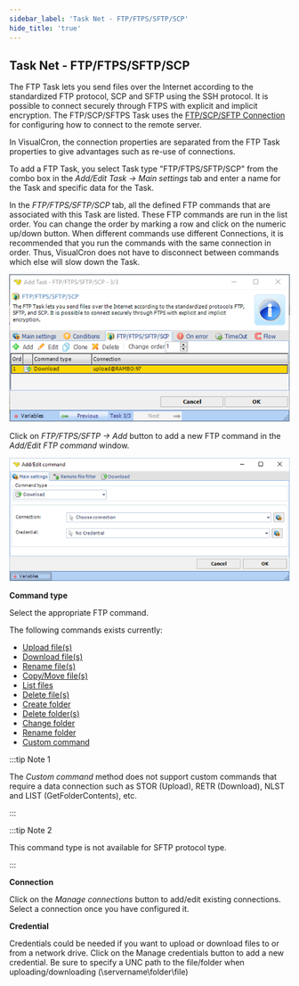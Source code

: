 ```yaml
---
sidebar_label: 'Task Net - FTP/FTPS/SFTP/SCP'
hide_title: 'true'
---
```


## Task Net - FTP/FTPS/SFTP/SCP

The FTP Task lets you send files over the Internet according to the standardized FTP protocol, SCP and SFTP using the SSH protocol. It is possible to connect securely through FTPS with explicit and implicit encryption. The FTP/SCP/SFTPS Task uses the [FTP/SCP/SFTP Connection](../../../server/connection-ftp) for configuring how to connect to the remote server.
 
In VisualCron, the connection properties are separated from the FTP Task properties to give advantages such as re-use of connections.
 
To add a FTP Task, you select Task type "FTP/FTPS/SFTP/SCP" from the combo box in the *Add/Edit Task -> Main settings* tab and enter a name for the Task and specific data for the Task.
 
In the *FTP/FTPS/SFTP/SCP* tab, all the defined FTP commands that are associated with this Task are listed. These FTP commands are run in the list order. You can change the order by marking a row and click on the numeric up/down button. When different commands use different Connections, it is recommended that you run the commands with the same connection in order. Thus, VisualCron does not have to disconnect between commands which else will slow down the Task.

![](../../../../../static/img/tasknetftpftpssftpscp.png)

Click on *FTP/FTPS/SFTP -> Add* button to add a new FTP command in the *Add/Edit FTP command* window.

![](../../../../../static/img/ftp_add_edit_command.png)

**Command type**

Select the appropriate FTP command.
 
The following commands exists currently:

* [Upload file(s)](../../../server/job-tasks/net-tasks/command-upload-files)
* [Download file(s)](../../../server/job-tasks/net-tasks/command-download-files)
* [Rename file(s)](../../../server/job-tasks/net-tasks/command-rename-files)
* [Copy/Move file(s)](../../../server/job-tasks/net-tasks/command-copy-move-files)
* [List files](../../../server/job-tasks/net-tasks/command-list-files)
* [Delete file(s)](../../../server/job-tasks/net-tasks/command-delete-files)
* [Create folder](../../../server/job-tasks/net-tasks/command-create-folder)
* [Delete folder(s)](../../../server/job-tasks/net-tasks/command-delete-folders)
* [Change folder](../../../server/job-tasks/net-tasks/command-change-folder)
* [Rename folder](../../../server/job-tasks/net-tasks/command-rename-folder)
* [Custom command](../../../server/job-tasks/net-tasks/command-custom-command)
 
:::tip Note 1 

The *Custom command* method does not support custom commands that require a data connection such as 
STOR (Upload), RETR (Download), NLST and LIST (GetFolderContents), etc.

:::

:::tip Note 2

This command type is not available for SFTP protocol type.

:::

**Connection**

Click on the *Manage connections* button to add/edit existing connections. Select a connection once you have configured it.
 
**Credential**

Credentials could be needed if you want to upload or download files to or from a network drive. Click on the Manage credentials button to add a new credential. Be sure to specify a UNC path to the file/folder when uploading/downloading (\\servername\folder\file)
